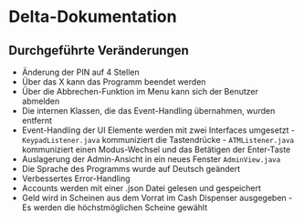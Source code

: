 # Delta-Dokumentation

## Durchgeführte Veränderungen

- Änderung der PIN auf 4 Stellen
- Über das X kann das Programm beendet werden
- Über die Abbrechen-Funktion im Menu kann sich der Benutzer abmelden
- Die internen Klassen, die das Event-Handling übernahmen, wurden entfernt
- Event-Handling der UI Elemente werden mit zwei Interfaces umgesetzt
      - `KeypadListener.java` kommuniziert die Tastendrücke 
      - `ATMListener.java` kommuniziert einen Modus-Wechsel und das Betätigen der Enter-Taste
- Auslagerung der Admin-Ansicht in ein neues Fenster `AdminView.java`
- Die Sprache des Programms wurde auf Deutsch geändert
- Verbessertes Error-Handling
- Accounts werden mit einer .json Datei gelesen und gespeichert
- Geld wird in Scheinen aus dem Vorrat im Cash Dispenser ausgegeben
      - Es werden die höchstmöglichen Scheine gewählt
